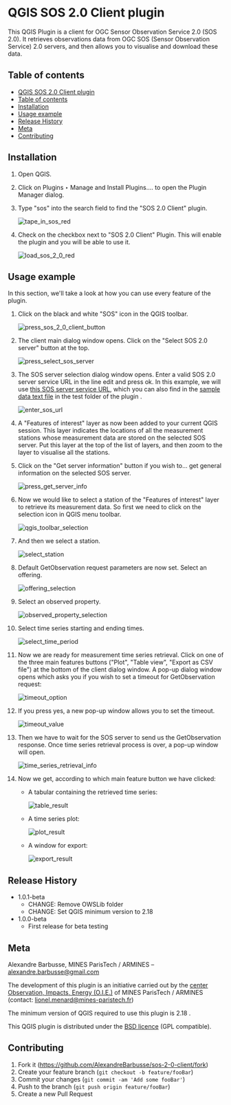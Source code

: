 # QGIS SOS 2.0 Client plugin
This QGIS Plugin is a client for OGC Sensor Observation Service 2.0 (SOS 2.0). 
It retrieves observations data from OGC SOS (Sensor Observation Service) 2.0 servers, and then allows you to visualise and download these data.  


## Table of contents    
 * [QGIS SOS 2.0 Client plugin](#qgis-sos-20-client-plugin)
  * [Table of contents](#table-of-contents)
  * [Installation](#installation)
  * [Usage example](#usage-example)
  * [Release History](#release-history)
  * [Meta](#meta)
  * [Contributing](#contributing)

## Installation    

1. Open QGIS.

2. Click on Plugins ‣ Manage and Install Plugins.... to open the Plugin Manager dialog.

3. Type "sos" into the search field to find the "SOS 2.0 Client" plugin.      

   ![tape_in_sos_red](https://user-images.githubusercontent.com/20395133/28575533-7b359a2c-7151-11e7-81bd-93d93fcbb807.png)              
   
4. Check on the checkbox next to "SOS 2.0 Client" Plugin. This will enable the plugin and you will be able to use it.          

   ![load_sos_2_0_red](https://user-images.githubusercontent.com/20395133/28575657-dd3f54ec-7151-11e7-95ab-a84fd6f78d33.png)    
   


## Usage example

In this section, we'll take a look at how you can use every feature of the plugin.

1. Click on the black and white "SOS" icon in the QGIS toolbar.                 

   ![press_sos_2_0_client_button](https://user-images.githubusercontent.com/20395133/28576345-0817b2f2-7154-11e7-859b-ac8031bead32.png)        
   
2. The client main dialog window opens. Click on the "Select SOS 2.0 server" button at the top.     

   ![press_select_sos_server](https://user-images.githubusercontent.com/20395133/28576984-b1c9dec8-7155-11e7-861d-2503abcfb8ed.png) 
   
3. The SOS server selection dialog window opens. Enter a valid SOS 2.0 server service URL in the line edit and press ok. In this example, we will use [this SOS server service URL](http://insitu.webservice-energy.org/52n-sos-webapp/sos), which you can also find in the [sample data text file](/test/sample_data.txt) in the test folder of the plugin .  

   ![enter_sos_url](https://user-images.githubusercontent.com/20395133/28578028-c29d9c5a-7158-11e7-87c9-01381ceb944f.png) 
   
4. A "Features of interest" layer as now been added to your current QGIS session. This layer indicates the locations of all the measurement stations whose measurement data are stored on the selected SOS server. Put this layer at the top of the list of layers, and then zoom to the layer to visualise all the stations.

5. Click on the "Get server information" button if you wish to... get general information on the selected SOS server.     

   ![press_get_server_info](https://user-images.githubusercontent.com/20395133/28581852-c23636e0-7163-11e7-8bb1-1e9b8e6d7ad7.png)
   
6. Now we would like to select a station of the "Features of interest" layer to retrieve its measurement data. So first we need to click on the selection icon in QGIS menu toolbar.    

   ![qgis_toolbar_selection](https://user-images.githubusercontent.com/20395133/28582596-4913e084-7166-11e7-9a37-6f83ad753167.png)    
   
7. And then we select a station.     

   ![select_station](https://user-images.githubusercontent.com/20395133/28582930-8c80f626-7167-11e7-8e4e-fd07752a71e9.png)
   
8. Default GetObservation request parameters are now set. Select an offering.     

   ![offering_selection](https://user-images.githubusercontent.com/20395133/28583494-a81ceec4-7169-11e7-820b-479c8c8c7052.png)
   
9. Select an observed property.     

   ![observed_property_selection](https://user-images.githubusercontent.com/20395133/28583677-4e8c0c68-716a-11e7-97aa-ae669b6aab2c.png)

10. Select time series starting and ending times.

    ![select_time_period](https://user-images.githubusercontent.com/20395133/28584078-b35d493a-716b-11e7-9836-e83c96c8a76d.png)
    
11. Now we are ready for measurement time series retrieval. Click on one of the three main features buttons ("Plot", "Table view", "Export as CSV file") at the bottom of the client dialog window. A pop-up dialog window opens which asks you if you wish to set a timeout for GetObservation request:

    ![timeout_option](https://user-images.githubusercontent.com/20395133/28584450-1a755bd4-716d-11e7-8969-619cf2f0c56b.png)
    
12. If you press yes, a new pop-up window allows you to set the timeout.

    ![timeout_value](https://user-images.githubusercontent.com/20395133/28584890-a2a6f1e2-716e-11e7-83cf-fab3086110b8.png)  
    
13. Then we have to wait for the SOS server to send us the GetObservation response. Once time series retrieval process is over, a pop-up window will open.

    ![time_series_retrieval_info](https://user-images.githubusercontent.com/20395133/28585100-79998624-716f-11e7-87ca-eac5a5154541.png)
    
14. Now we get, according to which main feature button we have clicked:
    
    *   A tabular containing the retrieved time series:

        ![table_result](https://user-images.githubusercontent.com/20395133/28585728-6e1206da-7171-11e7-9867-1eb27eb535ac.png) 
	
    *   A time series plot:

        ![plot_result](https://user-images.githubusercontent.com/20395133/28585838-f0b8e6d0-7171-11e7-90e7-97f0f2a0616e.png)    
     
    *   A window for export:

        ![export_result](https://user-images.githubusercontent.com/20395133/28585970-6fefef48-7172-11e7-9970-8f1d749976e7.png)  

## Release History

* 1.0.1-beta
    * CHANGE: Remove OWSLib folder
    * CHANGE: Set QGIS minimum version to 2.18
* 1.0.0-beta
    * First release for beta testing
    
## Meta

Alexandre Barbusse, MINES ParisTech / ARMINES – alexandre.barbusse@gmail.com

The development of this plugin is an initiative carried out by the [center Observation, Impacts, Energy (O.I.E.)](http://www.mines-paristech.eu/Research-valorization/Fields-of-Research/Energy-and-processes/O.I.E.-Centre-Observation-Impacts-Energy/) of MINES ParisTech / ARMINES (contact: lionel.menard@mines-paristech.fr)

The minimum version of QGIS required to use this plugin is 2.18 .

This QGIS plugin is distributed under the [BSD licence](/LICENSE) (GPL compatible). 


## Contributing

1. Fork it (<https://github.com/AlexandreBarbusse/sos-2-0-client/fork>)
2. Create your feature branch (`git checkout -b feature/fooBar`)
3. Commit your changes (`git commit -am 'Add some fooBar'`)
4. Push to the branch (`git push origin feature/fooBar`)
5. Create a new Pull Request




 
	



